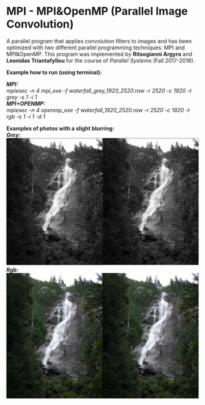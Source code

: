 # MPI - MPI&OpenMP (Parallel Image Convolution)   

A parallel program that applies convolution filters to images and has been optimized with two different parallel programming techniques: MPI and MPI&OpenMP. This program was implemented by **Ritsogianni Argyro** and **Leonidas Triantafyllou** for the course of *Parallel Systems* (Fall 2017-2018).    

**Example how to run (using terminal):**  

**_MPI:_**  
*mpiexec -n 4 mpi_exe -f waterfall_grey_1920_2520.raw -r 2520 -c 1920 -t grey -s 1 -i 1*  
**_MPI+OPENMP:_**  
*mpiexec -n 4 openmp_exe -f waterfall_1920_2520.raw -r 2520 -c 1920 -t rgb -s 1 -i 1 -d 1*  

**Examples of photos with a slight blurring:**    
**_Grey:_**  
![alt text](https://github.com/Argc0/Parallel_Convolution/blob/master/Readme%20and%20photos/grey_images.png)    
**_Rgb:_**  
![alt text](https://github.com/Argc0/Parallel_Convolution/blob/master/Readme%20and%20photos/rgb_images.png)

